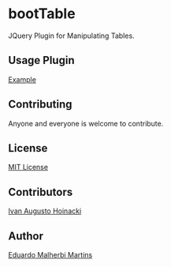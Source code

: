 bootTable
=========

JQuery Plugin for Manipulating Tables.

Usage Plugin
------------

[Example](https://emalherbi.github.io/bootTable/)

Contributing
------------

Anyone and everyone is welcome to contribute.

License
-------

[MIT License](http://en.wikipedia.org/wiki/MIT_License)

Contributors
------------

[Ivan Augusto Hoinacki](http://ivanhoinacki.com/)

Author
------

[Eduardo Malherbi Martins](http://emalherbi.com)
